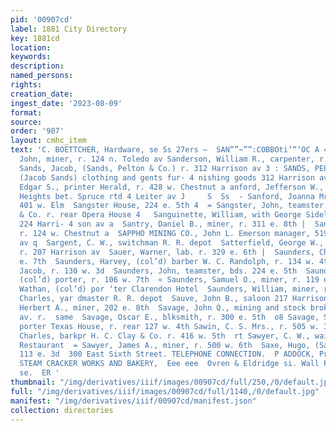```yaml
---
pid: '00907cd'
label: 1881 City Directory
key: 1881cd
location: 
keywords: 
description: 
named_persons: 
rights: 
creation_date: 
ingest_date: '2023-08-09'
format: 
source: 
order: '907'
layout: cmhc_item
text: 'C. BOETTCHER, Hardware, se Ss 27ers —  SAN””~””:COBBOti‘“‘OC A 4  Sanderson,
  John, miner, r. 124 n. Toledo av Sanderson, William R., carpenter, r. 327 e. 13th
  Sands, Jacob, (Sands, Pelton & Co.) r. 312 Harrison av 3 : SANDS, PELTON & CO. ..
  (Jacob Sands) clothing and gents fur- 4 nishing goods 312 Harrison av 7a anford,
  Edgar S., printer Herald, r. 428 w. Chestnut a anford, Jefferson W., lab. r. Brooklyn
  Heights bet. Spruce rtd 4 Leiter av J     S  Ss  - Sanford, Joanna Mrs., boarding
  401 w. Elm  Sangster House, 224 e. 5th 4  = Sangster, John, teamster 8S. P. Brown
  & Co. r. rear Opera House 4   Sanguinette, William, with George Sidell & Co. r.
  224 Harri- 4 son av a  Santry, Daniel B., miner, r. 311 e. 8th |  Santry, M. W.,
  r. 124 w. Chestnut a  SAPPHO MINING CO., John L. Emerson manager, 519 Harri- 3  son
  av q  Sargent, C. W., switchman R. R. depot  Satterfield, George W., clk. R. Cline,
  r. 207 Harrison av  Sauer, Warner, lab. r. 329 e. 6th |  Saunders, Charles F., r.119
  e. 7th  Saunders, Harvey, (col’d) barber W. C. Randolph, r. 134 w. 4th  Saunders,
  Jacob, r. 130 w. 3d  Saunders, John, teamster, bds. 224 e. 5th  Saunders, Nathan,
  (col’d) porter, r. 106 w. 7th  « Saunders, Samuel O., miner, r. 119 e. 7th  Saunders,
  Wathan, (col’d) por ‘ter Clarendon Hotel  Saunders, William, miner, r. head Stray-horse  Saurs,
  Charles, yar dmaster R. R. depot  Sauve, John B., saloon 217 Harrison av. r. same  Savage,
  Herbert A., miner, 202 e. 8th  Savage, John Q., mining and stock broker 303 Harrison
  av. r.  same  Savage, Oscar E., blksmith, r. 300 e. 5th  o8 Savage, Samuel, (col’d)
  porter Texas House, r. rear 127 w. 4th Sawin, C. S. Mrs., r. 505 w. 3d  a Sawyer,
  Charles, barkpr H. C. Clay & Co. r. 416 w. 5th  rt Sawyer, C. W., waiter Capitol
  Restaurant  = Sawyer, James A., miner, r. 500 w. 6th  Saxe, Hugo, (Saxe & Co.) r.
  113 e. 3d  300 East Sixth Street. TELEPHONE CONNECTION.  P ADDOCK, Proprietors LEADVILLE
  STEAM CRACKER WORKS AND BAKERY,  Eee eee  Ovren & Eldridge si. Wall Paper, **° “Four
  se.  ER '
thumbnail: "/img/derivatives/iiif/images/00907cd/full/250,/0/default.jpg"
full: "/img/derivatives/iiif/images/00907cd/full/1140,/0/default.jpg"
manifest: "/img/derivatives/iiif/00907cd/manifest.json"
collection: directories
---
```

